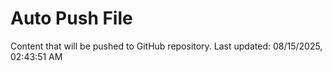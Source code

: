 # Auto Push File

Content that will be pushed to GitHub repository.
Last updated: 08/15/2025, 02:43:51 AM
